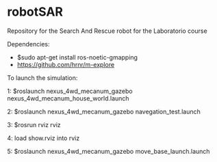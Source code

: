 # robotSAR
Repository for the Search And Rescue robot for the Laboratorio course

Dependencies: 
- $sudo apt-get install ros-noetic-gmapping
- https://github.com/hrnr/m-explore


To launch the simulation: 

1: $roslaunch nexus_4wd_mecanum_gazebo nexus_4wd_mecanum_house_world.launch 

2: $roslaunch nexus_4wd_mecanum_gazebo navegation_test.launch

3: $rosrun rviz rviz

4: load show.rviz into rviz

5: $roslaunch nexus_4wd_mecanum_gazebo move_base_launch.launch 

